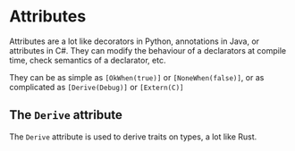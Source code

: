 # Attributes

Attributes are a lot like decorators in Python, annotations in Java, or attributes in C#.
They can modify the behaviour of a declarators at compile time, check semantics of a declarator, etc.

They can be as simple as `[OkWhen(true)]` or `[NoneWhen(false)]`, or as complicated as `[Derive(Debug)]` or `[Extern(C)]`

## The `Derive` attribute

The `Derive` attribute is used to derive traits on types, a lot like Rust.
